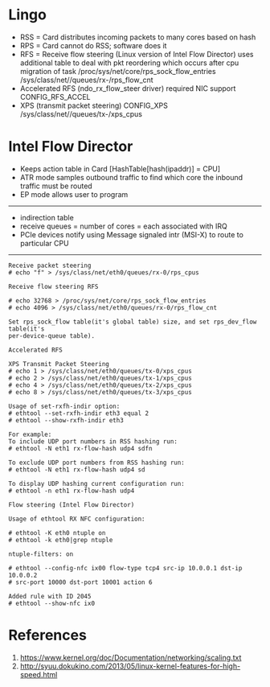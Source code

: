 
# Lingo

* RSS = Card distributes incoming packets to many cores based on hash
* RPS = Card cannot do RSS; software does it
* RFS = Receive flow steering (Linux version of Intel Flow Director)
  uses additional table to deal with pkt reordering which occurs after cpu migration of task
   /proc/sys/net/core/rps_sock_flow_entries
   /sys/class/net/<dev>/queues/rx-<n>/rps_flow_cnt
* Accelerated RFS (ndo_rx_flow_steer driver)
 required NIC support
 CONFIG_RFS_ACCEL
* XPS (transmit packet steering)
 CONFIG_XPS 
 /sys/class/net/<dev>/queues/tx-<n>/xps_cpus

# Intel Flow Director
  * Keeps action table in Card [HashTable[hash(ipaddr)] = CPU]
  * ATR mode samples outbound traffic to find which core the inbound traffic must be routed
  * EP mode allows user to program

-----------------

* indirection table
* receive queues = number of cores = each associated with IRQ
* PCIe devices notify using Message signaled intr (MSI-X) to route to particular CPU

----------------


```
Receive packet steering
# echo "f" > /sys/class/net/eth0/queues/rx-0/rps_cpus

Receive flow steering RFS

# echo 32768 > /proc/sys/net/core/rps_sock_flow_entries
# echo 4096 > /sys/class/net/eth0/queues/rx-0/rps_flow_cnt

Set rps_sock_flow table(it's global table) size, and set rps_dev_flow table(it's
per-device-queue table).

Accelerated RFS

XPS Transmit Packet Steering
# echo 1 > /sys/class/net/eth0/queues/tx-0/xps_cpus
# echo 2 > /sys/class/net/eth0/queues/tx-1/xps_cpus
# echo 4 > /sys/class/net/eth0/queues/tx-2/xps_cpus
# echo 8 > /sys/class/net/eth0/queues/tx-3/xps_cpus

Usage of set-rxfh-indir option:
# ethtool --set-rxfh-indir eth3 equal 2
# ethtool --show-rxfh-indir eth3

For example:
To include UDP port numbers in RSS hashing run:
# ethtool -N eth1 rx-flow-hash udp4 sdfn

To exclude UDP port numbers from RSS hashing run:
# ethtool -N eth1 rx-flow-hash udp4 sd

To display UDP hashing current configuration run:
# ethtool -n eth1 rx-flow-hash udp4

Flow steering (Intel Flow Director)

Usage of ethtool RX NFC configuration:

# ethtool -K eth0 ntuple on
# ethtool -k eth0|grep ntuple

ntuple-filters: on

# ethtool --config-nfc ix00 flow-type tcp4 src-ip 10.0.0.1 dst-ip 10.0.0.2
# src-port 10000 dst-port 10001 action 6

Added rule with ID 2045
# ethtool --show-nfc ix0
```

# References
1. https://www.kernel.org/doc/Documentation/networking/scaling.txt
2. http://syuu.dokukino.com/2013/05/linux-kernel-features-for-high-speed.html
